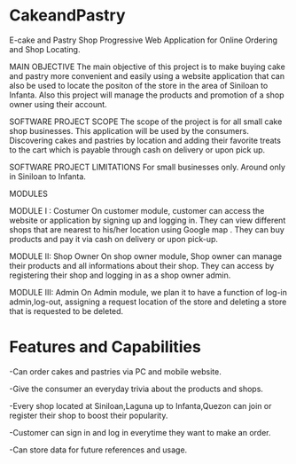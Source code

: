 # CakeandPastry
E-cake and Pastry Shop Progressive Web Application for Online Ordering and Shop Locating.

MAIN OBJECTIVE 
The main objective of this project is to make buying cake and pastry more convenient and easily using a website application that can also be used to locate the positon of the store in the area of Siniloan to Infanta. Also this project will manage the products and promotion of a shop owner using their account.

SOFTWARE PROJECT SCOPE 
The scope of the project is for all small cake shop businesses. This application will be used by the consumers. Discovering cakes and pastries by location and adding their favorite treats to the cart which is payable through cash on delivery or upon pick up. 

SOFTWARE PROJECT LIMITATIONS 
For small businesses only. 
Around only in Siniloan to Infanta. 

MODULES

MODULE I : Costumer
On customer module, customer can access the website or application by signing up and logging in. They can view different shops that are nearest to his/her location using Google map . They can buy products and pay it via cash on delivery or upon pick-up.

MODULE II: Shop Owner
On shop owner module, Shop owner can manage their products 
and all informations about their shop. They can access by registering their shop and logging in as a shop owner admin. 

MODULE III: Admin
On Admin module, we plan it to have a function of log-in
admin,log-out, assigning a request location of the store and deleting a store that is requested to be deleted.

# Features and Capabilities
-Can order cakes and pastries via PC and mobile website.

-Give the consumer an everyday trivia about the products and shops.

-Every shop located at Siniloan,Laguna up to Infanta,Quezon can join or register their shop to boost their popularity.

-Customer can sign in and log in everytime they want to make an order.

-Can store data for future references and usage.
